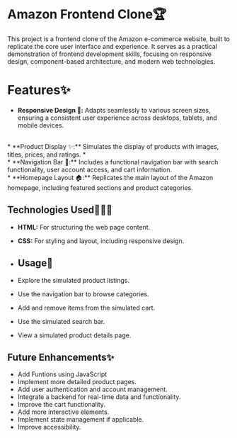 # Amazon Frontend Clone🏆

This project is a frontend clone of the Amazon e-commerce website, built to replicate the core user interface and experience. It serves as a practical demonstration of frontend development skills, focusing on responsive design, component-based architecture, and modern web technologies.
# Features✨

* **Responsive Design 🎨:** Adapts seamlessly to various screen sizes, ensuring a consistent user experience across desktops, tablets, and mobile devices.
 <br>
* **Product Display ✨:** Simulates the display of products with images, titles, prices, and ratings.
* <br>
* **Navigation Bar 🍻:** Includes a functional navigation bar with search functionality, user account access, and cart information.
<br>
* **Homepage Layout 🏠:** Replicates the main layout of the Amazon homepage, including featured sections and product categories.
<br>


## Technologies Used👩🏻‍💻

* **HTML:** For structuring the web page content.
* **CSS:** For styling and layout, including responsive design.

* ## Usage🧠

* Explore the simulated product listings.
* Use the navigation bar to browse categories.
* Add and remove items from the simulated cart.
* Use the simulated search bar.
* View a simulated product details page.

## Future Enhancements✨

* Add Funtions using JavaScript
* Implement more detailed product pages.
* Add user authentication and account management.
* Integrate a backend for real-time data and functionality.
* Improve the cart functionality.
* Add more interactive elements.
* Implement state management if applicable.
* Improve accessibility.

